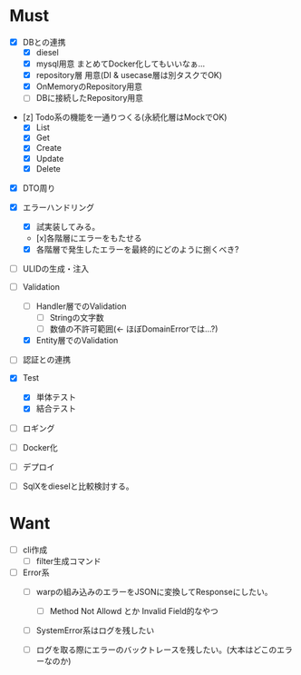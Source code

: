 # Must
- [x] DBとの連携
  - [x] diesel
  - [x] mysql用意 まとめてDocker化してもいいなぁ...
  - [x] repository層 用意(DI & usecase層は別タスクでOK)
  - [x] OnMemoryのRepository用意
  - [ ] DBに接続したRepository用意

- [z] Todo系の機能を一通りつくる(永続化層はMockでOK)
  - [x] List
  - [x] Get
  - [x] Create
  - [x] Update
  - [x] Delete

- [x] DTO周り
- [x] エラーハンドリング
  - [x] 試実装してみる。
  - [x]各階層にエラーをもたせる
  - [x] 各階層で発生したエラーを最終的にどのように捌くべき?
- [ ] ULIDの生成・注入
- [ ] Validation
  - [ ] Handler層でのValidation
    - [ ] Stringの文字数
    - [ ] 数値の不許可範囲(<- ほぼDomainErrorでは...?)
  - [x] Entity層でのValidation
- [ ] 認証との連携
- [x] Test
  - [x] 単体テスト
  - [x] 結合テスト
- [ ] ロギング
- [ ] Docker化
- [ ] デプロイ
- [ ] SqlXをdieselと比較検討する。


# Want
- [ ] cli作成
  - [ ] filter生成コマンド 

- [ ] Error系
  - [ ] warpの組み込みのエラーをJSONに変換してResponseにしたい。
    - [ ] Method Not Allowd とか Invalid Field的なやつ
  - [ ] SystemError系はログを残したい
  - [ ] ログを取る際にエラーのバックトレースを残したい。(大本はどこのエラーなのか)

